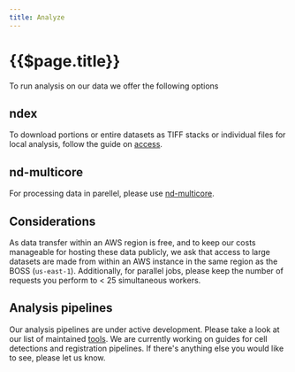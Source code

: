 ```yaml
---
title: Analyze
---
```


# {{$page.title}}

To run analysis on our data we offer the following options

## ndex

To download portions or entire datasets as TIFF stacks or individual files for local analysis, follow the guide on [access](download.md).

## nd-multicore

For processing data in parellel, please use <a href="https://github.com/rguo123/nd-multicore" target="_blank">nd-multicore</a>.  

## Considerations

As data transfer within an AWS region is free, and to keep our costs manageable for hosting these data publicly, we ask that access to large datasets are made from within an AWS instance in the same region as the BOSS (`us-east-1`).  Additionally, for parallel jobs, please keep the number of requests you perform to < 25 simultaneous workers.

## Analysis pipelines

Our analysis pipelines are under active development.  Please take a look at our list of maintained [tools]([url('/content/pages/tools.html')]).  We are currently working on guides for cell detections and registration pipelines.  If there's anything else you would like to see, please let us know.